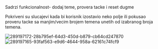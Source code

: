 Sadrzi funkcionalnost- dodaj teme, provera tacke i reset dugme

Pokriveni su slucajevi kada bi korisnik izostavio neko polje ili pokusao proveru tacke sa manjim/vecim brojem temena unetih od izabranog broja temena.

![289197172-28b795ef-64d3-450d-b879-cb64cd247870](https://github.com/djolemtr/Provera-Tacke--Konveksni-Mnogougao/assets/113414071/559594ff-2d40-4218-b9ff-1ace9f59d48a)
![289197165-93faf563-e9d6-4644-958a-62161c74fcf9](https://github.com/djolemtr/Provera-Tacke--Konveksni-Mnogougao/assets/113414071/29302678-1200-4db8-9f1e-9183bb9ff659)
